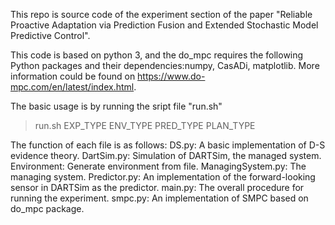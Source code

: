 This repo is source code of the experiment section of the paper "Reliable Proactive Adaptation via Prediction Fusion and Extended Stochastic Model Predictive Control".

This code is based on python 3, and the do_mpc requires the following Python packages and their dependencies:numpy, CasADi, matplotlib. More information could be found on https://www.do-mpc.com/en/latest/index.html.

The basic usage is by running the sript file "run.sh"
>run.sh EXP_TYPE ENV_TYPE PRED_TYPE PLAN_TYPE

The function of each file is as follows:
DS.py: A basic implementation of D-S evidence theory.
DartSim.py: Simulation of DARTSim, the managed system.
Environment: Generate environment from file.
ManagingSystem.py: The managing system.
Predictor.py: An implementation of the forward-looking sensor in DARTSim as the predictor.
main.py: The overall procedure for running the experiment.
smpc.py: An implementation of SMPC based on do_mpc package.
